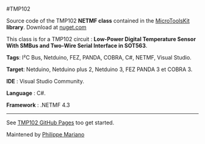 #TMP102

Source code of the TMP102 <strong>NETMF class</strong> contained in the <a href="https://www.nuget.org/packages/WEBGE.Microtoolskit/" target="_blank">MicroToolsKit</a> <strong>library</strong>. Download at <a href="https://www.nuget.org" target="_blank">nuget.com</a>

This class is for a TMP102 circuit : <strong>Low-Power Digital Temperature Sensor With SMBus and Two-Wire Serial
Interface in SOT563</strong>.


<strong>Tags</strong>: I²C Bus, Netduino, FEZ, PANDA, COBRA, C#, NETMF, Visual Studio.

<strong>Target</strong>: Netduino, Netduino plus 2, Netduino 3, FEZ PANDA 3 et COBRA 3.

<strong>IDE</strong> : Visual Studio Community.

<strong>Language</strong> : C#.

<strong>Framework</strong> : .NETMF 4.3

<hr>
See <a href="http://webge.github.io/TMP102/" target="_blank">TMP102 GitHub Pages</a> too get started.

Maintened by <a href="mailto:philippemariano@gmail.com">Philippe Mariano</a>
